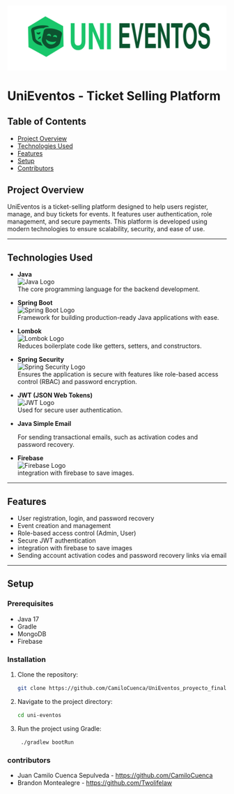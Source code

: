 ![logo-Claro.svg](logo-Claro.svg)
# UniEventos - Ticket Selling Platform

## Table of Contents
- [Project Overview](#project-overview)
- [Technologies Used](#technologies-used)
- [Features](#features)
- [Setup](#setup)
- [Contributors](#contributors)

## Project Overview

UniEventos is a ticket-selling platform designed to help users register, manage, and buy tickets for events. It features user authentication, role management, and secure payments. This platform is developed using modern technologies to ensure scalability, security, and ease of use.

---

## Technologies Used

- **Java**  
  ![Java Logo](https://upload.wikimedia.org/wikipedia/en/3/30/Java_programming_language_logo.svg)  
  The core programming language for the backend development.

- **Spring Boot**  
  ![Spring Boot Logo](https://www.fontana.com.ar/wp-content/uploads/2018/10/spring-boot-logo.png)  
  Framework for building production-ready Java applications with ease.

- **Lombok**  
  ![Lombok Logo](https://avatars.githubusercontent.com/u/45949248?s=280&v=4)  
  Reduces boilerplate code like getters, setters, and constructors.

- **Spring Security**  
  ![Spring Security Logo](https://miro.medium.com/v2/resize:fit:1260/1*vQ5I4c8inMOoUfGB7BunCQ.png)  
  Ensures the application is secure with features like role-based access control (RBAC) and password encryption.

- **JWT (JSON Web Tokens)**  
  ![JWT Logo](https://jwt.io/img/logo-asset.svg)  
  Used for secure user authentication.

- **Java Simple Email**  
  
  For sending transactional emails, such as activation codes and password recovery.

- **Firebase**  
  ![Firebase Logo](https://www.gstatic.com/mobilesdk/160503_mobilesdk/logo/2x/firebase_96dp.png)  
    integration with firebase to save images.

---

## Features

- User registration, login, and password recovery
- Event creation and management
- Role-based access control (Admin, User)
- Secure JWT authentication
- integration with firebase to save images
- Sending account activation codes and password recovery links via email

---

## Setup

### Prerequisites

- Java 17 
- Gradle 
- MongoDB
- Firebase

### Installation

1. Clone the repository:
   ```bash
   git clone https://github.com/CamiloCuenca/UniEventos_proyecto_final.git
2. Navigate to the project directory:
    ```bash
    cd uni-eventos
3. Run the project using Gradle:
   ```bash
    ./gradlew bootRun

### contributors
-  Juan Camilo Cuenca Sepulveda - https://github.com/CamiloCuenca
-  Brandon Montealegre - https://github.com/Twolifelaw

